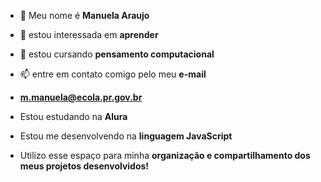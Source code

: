 - 👋 Meu nome é **Manuela Araujo**
- 👀 estou interessada em **aprender**
- 🌱 estou cursando **pensamento computacional**
- 📫 entre em contato comigo pelo meu **e-mail**
- **m.manuela@ecola.pr.gov.br**
  

- Estou estudando na **Alura**
- Estou me desenvolvendo na **linguagem JavaScript**
- Utilizo esse espaço para minha **organização e compartilhamento dos meus projetos desenvolvidos!**
